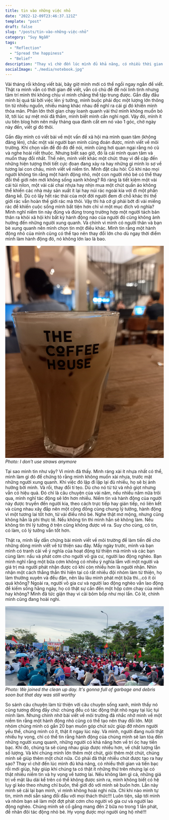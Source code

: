 ```yaml
---
title: tin vào những việc nhỏ
date: "2022-12-09T23:46:37.121Z"
template: "post"
draft: false
slug: "/posts/tin-vào-những-việc-nhỏ"
category: "Suy Ngẫm"
tags:
  - "Reflection"
  - "Spread the happiness"
  - "Belief"
description: "Thay vì chờ đến lúc mình đủ khả năng, có nhiều thời gian và tiền bạc rồi mới giúp, hãy giúp khi chúng ta có thật ít những thứ trên nhưng lại có thật nhiều niềm tin và hy vọng về tương lai. Nếu không làm gì cả, những giá trị về mặt lâu dài kể trên có thể không được sinh ra, mình không biết có hệ lụy gì kéo theo nhưng chỉ buồn, thế giới đó với mình sẽ buồn hơn."
socialImage: "./media/notebook.jpg"
---
```

Vài tháng rồi không viết bài, bây giờ mình mới có thể ngồi ngay ngắn để viết. Thật ra mình vẫn có thời gian để viết, vẫn có chủ đề để nói linh tinh nhưng tâm trí mình thì không chịu vì mình chẳng thể tập trung được. Gần đây đầu mình bị quá tải bởi việc lên ý tưởng, mình buộc phải đọc một lượng lớn thông tin từ nhiều nguồn, nhiều mảng khác nhau để nghĩ ra cái gì đó khiến mình thỏa mãn. Phần lớn thời gian chạy loanh quanh vài thứ mình không muốn bỏ lỡ, tới lúc sự mệt mỏi đã thấm, mình biết mình cần nghỉ ngơi. Vậy đó, mình ít ưu tiên blog hơn nên mấy tháng qua đành cất em nó vào 1 góc, chờ ngày này đến, viết gì đó thôi.

Gần đây mình có viết bài về một vấn đề xã hội mà mình quan tâm (không đăng lên), chắc một vài người bạn mình cũng đoán được, mình viết về môi trường. Khi chọn vấn đề đó đó để nói, mình cũng hơi quan ngại rằng nó cũ và nghe hoài riết thuộc. Nhưng biết sao giờ, đó là cái mình quan tâm và muốn thay đổi nhất. Thế nên, mình viết khác một chút: thay vì đề cập đến những hiện tượng thời tiết cực đoan đang xảy ra hay những gì mình lo sợ về tương lai con cháu, mình viết về niềm tin. 
Mình đặt câu hỏi: Có khi nào mọi người không tin rằng một hành động nhỏ, một con người nhỏ bé có thể thay đổi thế giới nên mới không sống xanh không? Rõ ràng là tiết kiệm một vài cái túi nilon, một vài cái chai nhựa hay nhịn mua một chút quần áo không thể khiến các nhà máy sản xuất ít lại hay núi rác ngoài kia vơi đi một phần đáng kể. Dù có lấy hết rác thải của một đời người đem đi chỗ khác thì thế giới rác vẫn hoàn thế giới rác mà thôi. Vậy thì hà cớ gì phải bớt đi vài miếng rác để khiến cuộc sống mình bất tiện hơn chỉ vì một mục đích vô nghĩa? Mình nghĩ niềm tin này đúng và đúng trong trường hợp một người tách bản thân ra khỏi xã hội khi bất kỳ hành động nào của người đó cũng không ảnh hưởng đến những người xung quanh. Và chính vì mình có người thân và bạn bè xung quanh nên mình chọn tin một điều khác. Mình tin rằng một hành động nhỏ của mình cũng có thể tạo nên thay đổi lớn cho dù ngay thời điểm mình làm hành động đó, nó không lớn lao là bao.

![](./media/blog8.jpg)
*Photo: I don't use straws anymore*

Tại sao mình tin như vậy? Vì mình đã thấy. Mình ráng xài ít nhựa nhất có thể, mình làm gì đó để chứng tỏ rằng mình không muốn xài nhựa, trước mặt những người xung quanh. Khi việc đó lặp đi lặp lại đủ nhiều, họ sẽ bị ảnh hưởng bởi mình. Và rồi, thay đổi tí tẹo. Dù cho nó từ từ và nhỏ giọt nhưng vẫn có hiệu quả. Đó chỉ là câu chuyện của vài năm, nếu nhiều năm nữa trôi qua, mình nghĩ tác động sẽ lớn hơn nhiều. Niềm tin và hành động của người này được truyền đến người kia, theo cách trực tiếp hay gián tiếp, nó liên kết và cùng nhau xây đắp nên một cộng đồng cùng chung lý tưởng, hành động vì một tương lai tốt hơn, từ vài điều nhỏ bé. Nghe thật mơ mộng, nhưng cũng không hẳn là phi thực tế. Nếu không tin thì mình hẳn sẽ không làm. Nếu không tin thì lý tưởng ở trên cũng không được vẽ ra. Suy cho cùng, có tin, có làm, có lý tưởng vẫn tốt hơn.

Thật ra, mình lấy dẫn chứng bài mình viết về môi trường để làm tiền đề cho những dòng mình viết về từ thiện sau đây. Mấy ngày trước, mình và bạn mình có tranh cãi về ý nghĩa của hoạt động từ thiện mà mình và các bạn cùng làm: nấu và phát cơm cho người vô gia cư, người lao động nghèo. Bạn mình nghĩ rằng một bữa cơm không có nhiều ý nghĩa lắm với một người và giá trị mà người phát nhận được có khi còn nhiều hơn là người nhận. Nhìn nhận một cách thẳng thắn thì hiện tại có rất nhiều đội nhóm làm từ thiện, họ làm thường xuyên và đều đặn, nên lâu lâu mình phát một bữa thì…có ít ỏi quá không? Ngoài ra, người vô gia cư và người lao động nghèo vẫn lao động để kiếm sống hằng ngày, họ có thật sự cần đến một hộp cơm chay của mình hay không? Mình đã tức giận thay vì cãi bôm bốp như mọi lần. Có lẽ, chính mình cũng đang hoài nghi. 

![](./media/blog8-2.jpg)
*Photo: We joined the clean up day. It's gonna full of garbage and debris soon but that day was still worthy*

So sánh câu chuyện làm từ thiện với câu chuyện sống xanh, mình thấy nó cũng tương đồng đấy chứ: chúng đều có tác động thật nhỏ ngay tại lúc tụi mình làm. Nhưng chính nhờ bài viết về môi trường đã nhắc nhở mình về một niềm tin rằng một hành động nhỏ cũng có thể tạo nên thay đổi lớn. Một nhóm chúng mình có gần 20 bạn muốn góp chút sức giúp đỡ nhóm người yếu thế, chúng mình có ít, thật ít ngay lúc này. Và mình, người đang nuôi thật nhiều hy vọng, chỉ có thể tin rằng hành động của chúng mình sẽ lan tỏa đến những người xung quanh, những người có khả năng hơn về trí óc hay tiền bạc. Khi đó, chúng ta sẽ cùng nhau giúp được nhiều hơn, về chất lượng lẫn số lượng. Và khi chúng mình lớn thêm một chút, giỏi thêm một chút, chúng mình sẽ giúp thêm một chút nữa. Có phải đã thật nhiều chút được tạo ra hay sao? Thay vì chờ đến lúc mình đủ khả năng, có nhiều thời gian và tiền bạc rồi mới giúp, hãy giúp khi chúng ta có thật ít những thứ trên nhưng lại có thật nhiều niềm tin và hy vọng về tương lai. Nếu không làm gì cả, những giá trị về mặt lâu dài kể trên có thể không được sinh ra, mình không biết có hệ lụy gì kéo theo nhưng chỉ buồn, thế giới đó với mình sẽ buồn hơn.
Lần này mình sẽ cãi lại bạn mình, vì mình không hoài nghi nữa. Chỉ khi nào mình tự tin, mình mới sẵn sàng đối đầu với mọi thách thức!!! Luôn tiện, sắp tới mình và nhóm bạn sẽ làm một đợt phát cơm cho người vô gia cư và người lao động nghèo. Chúng mình sẽ cố gắng mang đến 2 bữa no trong 1 lần phát, để nhân đôi tác động nhỏ bé. Hy vọng được mọi người ủng hộ nhé!!!